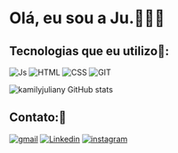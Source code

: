 # Olá, eu sou a Ju.🙋🏻‍♀️

## Tecnologias que eu utilizo🚀:
![Js](https://img.shields.io/badge/JavaScript-F7DF1E?style=for-the-badge&logo=javascript&logoColor=black)
![HTML](https://img.shields.io/badge/HTML-239120?style=for-the-badge&logo=html5&logoColor=white)
![CSS](https://img.shields.io/badge/CSS-239120?&style=for-the-badge&logo=css3&logoColor=white)
![GIT](https://img.shields.io/badge/GIT-E44C30?style=for-the-badge&logo=git&logoColor=white)

![kamilyjuliany GitHub stats](https://github-readme-stats.vercel.app/api?username=kamilyjuliany&theme=github_dark&show_icons=true)

## Contato:📲
[![gmail](https://img.shields.io/badge/Gmail-D14836?style=for-the-badge&logo=gmail&logoColor=white)](mailto:kamilyjuliany@gmail.com)
[![Linkedin](https://img.shields.io/badge/LinkedIn-0077B5?style=for-the-badge&logo=linkedin&logoColor=white)](https://www.linkedin.com/in/juliany-borges-98621725b?utm_source=share&utm_campaign=share_via&utm_content=profile&utm_medium=ios_app)
[![instagram](https://img.shields.io/badge/Instagram-E4405F?style=for-the-badge&logo=instagram&logoColor=white)](https://www.instagram.com/julianyky_?igsh=OGQ5ZDc2ODk2ZA==)

